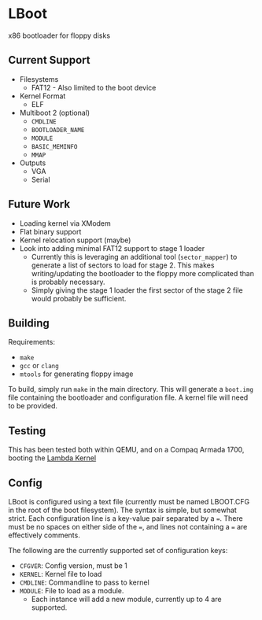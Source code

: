 LBoot
=====

x86 bootloader for floppy disks

Current Support
---------------

 - Filesystems
   - FAT12 - Also limited to the boot device
 - Kernel Format
   - ELF
 - Multiboot 2 (optional)
   - `CMDLINE`
   - `BOOTLOADER_NAME`
   - `MODULE`
   - `BASIC_MEMINFO`
   - `MMAP`
 - Outputs
   - VGA
   - Serial

Future Work
-----------

 - Loading kernel via XModem
 - Flat binary support
 - Kernel relocation support (maybe)
 - Look into adding minimal FAT12 support to stage 1 loader
   - Currently this is leveraging an additional tool (`sector_mapper`) to
     generate a list of sectors to load for stage 2. This makes writing/updating
     the bootloader to the floppy more complicated than is probably necessary.
   - Simply giving the stage 1 loader the first sector of the stage 2 file
     would probably be sufficient.

Building
--------

Requirements:
 - `make`
 - `gcc` or `clang`
 - `mtools` for generating floppy image

To build, simply run `make` in the main directory. This will generate a `boot.img`
file containing the bootloader and configuration file. A kernel file will need to
be provided.

Testing
-------
This has been tested both within QEMU, and on a Compaq Armada 1700, booting the
[Lambda Kernel](https://github.com/farlepet/lambda-kern)

Config
------
LBoot is configured using a text file (currently must be named LBOOT.CFG in the
root of the boot filesystem). The syntax is simple, but somewhat strict. Each
configuration line is a key-value pair separated by a `=`. There must be no
spaces on either side of the `=`, and lines not containing a `=` are effectively
comments.

The following are the currently supported set of configuration keys:
 - `CFGVER`: Config version, must be 1
 - `KERNEL`: Kernel file to load
 - `CMDLINE`: Commandline to pass to kernel
 - `MODULE`: File to load as a module.
   - Each instance will add a new module, currently up to 4 are supported.

